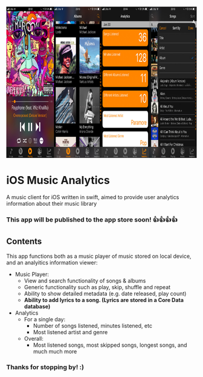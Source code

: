 <p align = "center">
    <img width = "900" height = "400" src = "appArtworks.jpg">
</p>



# iOS Music Analytics
A music client for iOS written in swift, aimed to provide user analytics information about their music library

### This app will be published to the app store soon! :+1::+1::+1::+1:

## Contents

This app functions both as a music player of music stored on local device, and an analyitics information viewer:
* Music Player:
    * View and search functionality of songs & albums
    * Generic functionality such as play, skip, shuffle and repeat
    * Ability to show detailed metadata (e.g. date released, play count)
    * **Ability to add lyrics to a song. (Lyrics are stored in a Core Data database)**
* Analytics
    *  For a single day:
        * Number of songs listened, minutes listened, etc
        * Most listened artist and genre
    * Overall:
        * Most listened songs, most skipped songs, longest songs, and much much more
    

### Thanks for stopping by! :)
